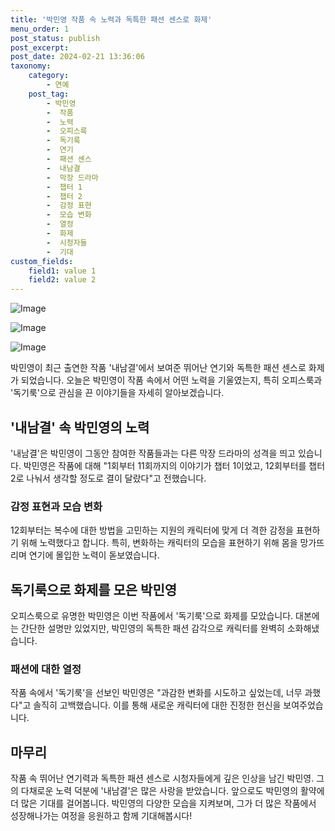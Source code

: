 ```yaml
---
title: '박민영 작품 속 노력과 독특한 패션 센스로 화제'
menu_order: 1
post_status: publish
post_excerpt: 
post_date: 2024-02-21 13:36:06
taxonomy:
    category:
        - 연예
    post_tag:
        - 박민영
        -  작품
        -  노력
        -  오피스룩
        -  독기룩
        -  연기
        -  패션 센스
        -  내남결
        -  막장 드라마
        -  챕터 1
        -  챕터 2
        -  감정 표현
        -  모습 변화
        -  열정
        -  화제
        -  시청자들
        -  기대
custom_fields:
    field1: value 1
    field2: value 2
---
```


![Image](https://ssl.pstatic.net/mimgnews/image/311/2024/02/21/0001694105_001_20240221070117761.jpg?type=w540)

![Image](https://mimgnews.pstatic.net/image/311/2024/02/21/0001694105_002_20240221070117792.jpg?type=w540)

![Image](https://ssl.pstatic.net/mimgnews/image/311/2024/02/21/0001694105_003_20240221070117820.jpg?type=w540)

박민영이 최근 출연한 작품 '내남결'에서 보여준 뛰어난 연기와 독특한 패션 센스로 화제가 되었습니다. 오늘은 박민영이 작품 속에서 어떤 노력을 기울였는지, 특히 오피스룩과 '독기룩'으로 관심을 끈 이야기들을 자세히 알아보겠습니다.
## '내남결' 속 박민영의 노력
'내남결'은 박민영이 그동안 참여한 작품들과는 다른 막장 드라마의 성격을 띄고 있습니다. 박민영은 작품에 대해 "1회부터 11회까지의 이야기가 챕터 1이었고, 12회부터를 챕터 2로 나눠서 생각할 정도로 결이 달랐다"고 전했습니다.
### 감정 표현과 모습 변화
12회부터는 복수에 대한 방법을 고민하는 지원의 캐릭터에 맞게 더 격한 감정을 표현하기 위해 노력했다고 합니다. 특히, 변화하는 캐릭터의 모습을 표현하기 위해 몸을 망가뜨리며 연기에 몰입한 노력이 돋보였습니다.
## 독기룩으로 화제를 모은 박민영
오피스룩으로 유명한 박민영은 이번 작품에서 '독기룩'으로 화제를 모았습니다. 대본에는 간단한 설명만 있었지만, 박민영의 독특한 패션 감각으로 캐릭터를 완벽히 소화해냈습니다.
### 패션에 대한 열정
작품 속에서 '독기룩'을 선보인 박민영은 "과감한 변화를 시도하고 싶었는데, 너무 과했다"고 솔직히 고백했습니다. 이를 통해 새로운 캐릭터에 대한 진정한 헌신을 보여주었습니다.
## 마무리
작품 속 뛰어난 연기력과 독특한 패션 센스로 시청자들에게 깊은 인상을 남긴 박민영. 그의 다채로운 노력 덕분에 '내남결'은 많은 사랑을 받았습니다. 앞으로도 박민영의 활약에 더 많은 기대를 걸어봅니다.
박민영의 다양한 모습을 지켜보며, 그가 더 많은 작품에서 성장해나가는 여정을 응원하고 함께 기대해봅시다!
